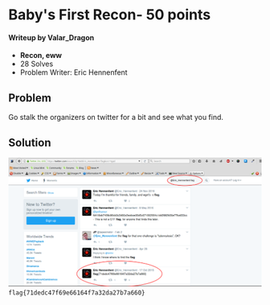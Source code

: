 # Baby's First Recon- 50 points

#### Writeup by Valar_Dragon
* **Recon, eww**
* 28 Solves
* Problem Writer: Eric Hennenfent

## Problem

Go stalk the organizers on twitter for a bit and see what you find.

## Solution

![Solution.png](Solution.png)
`flag{71dedc47f69e66164f7a32da27b7a660}`
